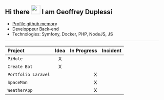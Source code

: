 
## Hi there <img src="https://raw.githubusercontent.com/iampavangandhi/iampavangandhi/master/gifs/Hi.gif" width="30px">  I am Geoffrey Duplessi </h2>
- [Profile github memory](https://githubmemory.com/@Grezor?page=2)
- Developpeur Back-end
- Technologies: Symfony, Docker, PHP, NodeJS, JS
--- 


| Project                   | Idea | In Progress | Incident|
| :---  |     :---:      |          ---: |          ---: |
| `PiHole`                  | X |   |    |
| `Create Bot`              | X |   |   |
| `Portfolio Laravel`       |   | X |   |
| `SpaceMan`                |   | X |   |
| `WeatherApp`              |   | X |   |